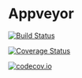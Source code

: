 # Appveyor

[![Build Status](https://travis-ci.org/simonbyrne/Appveyor.jl.svg?branch=master)](https://travis-ci.org/simonbyrne/Appveyor.jl)

[![Coverage Status](https://coveralls.io/repos/simonbyrne/Appveyor.jl/badge.svg?branch=master&service=github)](https://coveralls.io/github/simonbyrne/Appveyor.jl?branch=master)

[![codecov.io](http://codecov.io/github/simonbyrne/Appveyor.jl/coverage.svg?branch=master)](http://codecov.io/github/simonbyrne/Appveyor.jl?branch=master)
